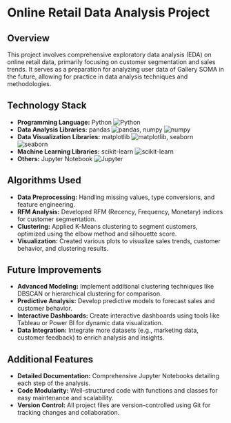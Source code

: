 # Online Retail Data Analysis Project

## Overview
This project involves comprehensive exploratory data analysis (EDA) on online retail data, primarily focusing on customer segmentation and sales trends. It serves as a preparation for analyzing user data of Gallery SOMA in the future, allowing for practice in data analysis techniques and methodologies.

## Technology Stack
- **Programming Language:** Python ![Python](https://img.shields.io/badge/Python-3776AB?style=for-the-badge&logo=python&logoColor=white)
- **Data Analysis Libraries:** pandas ![pandas](https://img.shields.io/badge/pandas-150458?style=for-the-badge&logo=pandas&logoColor=white), numpy ![numpy](https://img.shields.io/badge/numpy-013243?style=for-the-badge&logo=numpy&logoColor=white)
- **Data Visualization Libraries:** matplotlib ![matplotlib](https://img.shields.io/badge/matplotlib-#ffffff?style=for-the-badge&logo=matplotlib&logoColor=black), seaborn ![seaborn](https://img.shields.io/badge/seaborn-9F2B68?style=for-the-badge&logo=seaborn&logoColor=white)
- **Machine Learning Libraries:** scikit-learn ![scikit-learn](https://img.shields.io/badge/scikit--learn-F7931E?style=for-the-badge&logo=scikit-learn&logoColor=white)
- **Others:** Jupyter Notebook ![Jupyter](https://img.shields.io/badge/Jupyter-F37626?style=for-the-badge&logo=jupyter&logoColor=white)

## Algorithms Used
- **Data Preprocessing:** Handling missing values, type conversions, and feature engineering.
- **RFM Analysis:** Developed RFM (Recency, Frequency, Monetary) indices for customer segmentation.
- **Clustering:** Applied K-Means clustering to segment customers, optimized using the elbow method and silhouette score.
- **Visualization:** Created various plots to visualize sales trends, customer behavior, and clustering results.

## Future Improvements
- **Advanced Modeling:** Implement additional clustering techniques like DBSCAN or hierarchical clustering for comparison.
- **Predictive Analysis:** Develop predictive models to forecast sales and customer behavior.
- **Interactive Dashboards:** Create interactive dashboards using tools like Tableau or Power BI for dynamic data visualization.
- **Data Integration:** Integrate more datasets (e.g., marketing data, customer feedback) to enrich analysis and insights.

## Additional Features
- **Detailed Documentation:** Comprehensive Jupyter Notebooks detailing each step of the analysis.
- **Code Modularity:** Well-structured code with functions and classes for easy maintenance and scalability.
- **Version Control:** All project files are version-controlled using Git for tracking changes and collaboration.
